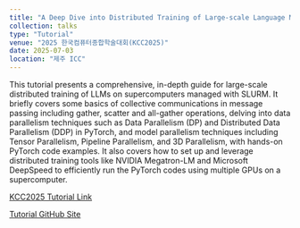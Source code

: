 ```yaml
---
title: "A Deep Dive into Distributed Training of Large-scale Language Modeling with PyTorch on a Supercomputer"
collection: talks
type: "Tutorial"
venue: "2025 한국컴퓨터종합학술대회(KCC2025)"
date: 2025-07-03
location: "제주 ICC"
---
```


This tutorial presents a comprehensive, in-depth guide for large-scale distributed training of LLMs on supercomputers managed with SLURM. It briefly covers some basics of collective communications in message passing including gather, scatter and all-gather operations, delving into data parallelism techniques such as Data Parallelism (DP) and Distributed Data Parallelism (DDP) in PyTorch, and model parallelism techniques including Tensor Parallelism, Pipeline Parallelism, and 3D Parallelism, with hands-on PyTorch code examples. It also covers how to set up and leverage distributed training tools like NVIDIA Megatron-LM and Microsoft DeepSpeed to efficiently run the PyTorch codes using multiple GPUs on a supercomputer.


[KCC2025 Tutorial Link](https://www.kiise.or.kr/conference/main/getContent.do?CC=KCC&CS=2025&PARENT_ID=012000&content_no=2232)

[Tutorial GitHub Site](https://github.com/hwang2006/large-scale-lm-tutorials)

